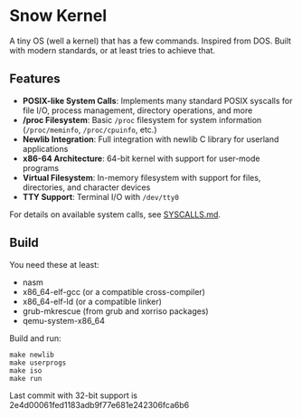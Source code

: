 # Snow Kernel
A tiny OS (well a kernel) that has a few commands. Inspired from DOS. Built with modern standards, or at least tries to achieve that.

## Features

- **POSIX-like System Calls**: Implements many standard POSIX syscalls for file I/O, process management, directory operations, and more
- **/proc Filesystem**: Basic `/proc` filesystem for system information (`/proc/meminfo`, `/proc/cpuinfo`, etc.)
- **Newlib Integration**: Full integration with newlib C library for userland applications
- **x86-64 Architecture**: 64-bit kernel with support for user-mode programs
- **Virtual Filesystem**: In-memory filesystem with support for files, directories, and character devices
- **TTY Support**: Terminal I/O with `/dev/tty0`

For details on available system calls, see [SYSCALLS.md](SYSCALLS.md).

## Build

You need these at least:
- nasm
- x86_64-elf-gcc (or a compatible cross-compiler)
- x86_64-elf-ld (or a compatible linker)
- grub-mkrescue (from grub and xorriso packages)
- qemu-system-x86_64

Build and run:

```
make newlib
make userprogs
make iso
make run
```

Last commit with 32-bit support is 2e4d00061fed1183adb9f77e681e242306fca6b6